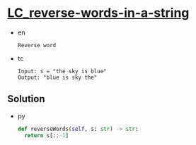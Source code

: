# [LC_reverse-words-in-a-string](https://leetcode.com/problems/reverse-words-in-a-string)

* en

  ```en
  Reverse word
  ```

* tc

  ```tc
  Input: s = "the sky is blue"
  Output: "blue is sky the"
  ```

## Solution

* py

  ```py
  def reverseWords(self, s: str) -> str:
    return s[::-1]
  ```
